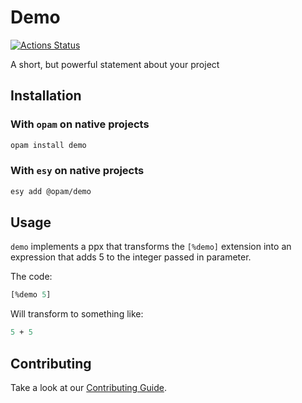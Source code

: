 # Demo

[![Actions Status](https://github.com/tmattio/demo/workflows/CI/badge.svg)](https://github.com/tmattio/demo/actions)

A short, but powerful statement about your project

## Installation

### With `opam` on native projects

```bash
opam install demo
```

### With `esy` on native projects

```bash
esy add @opam/demo
```

## Usage

`demo` implements a ppx that transforms the `[%demo]` extension into an expression that adds 5 to the integer passed in parameter.

The code:

```ocaml
[%demo 5]
```

Will transform to something like:

```ocaml
5 + 5
```

## Contributing

Take a look at our [Contributing Guide](CONTRIBUTING.md).
